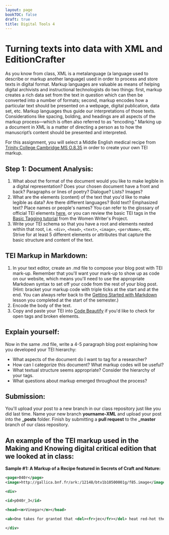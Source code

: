 ```yaml
---
layout: page
bookTOC: false
draft: true
title: Digital Tools 4
---
```

# Turning texts into data with XML and EditionCrafter
As you know from class, XML is a metalanguage (a language used to describe or markup another language) used in order to process and store texts in digital format. Markup languages are valuable as means of helping digital archivists and instructional technologists do two things: first, markup creates a rich data set from the text in question which can then be converted into a number of formats; second, markup encodes how a particular text should be presented on a webpage, digital publication, data set, etc. Markup languages thus guide our interpretations of those texts. Considerations like spacing, bolding, and headings are all aspects of the markup process—which is often also referred to as “encoding.” Marking up a document in XML is a matter of directing a person as to how the manuscript’s content should be presented and interpreted.

For this assignment, you will select a Middle English medical recipe from [Trinity College Cambridge MS O.8.35](https://mss-cat.trin.cam.ac.uk/Manuscript/O.8.35) in order to create your own TEI markup.

## Step 1: Document Analysis:

1. What about the format of the document would you like to make legible in a digital representation? Does your chosen document have a front and back? Paragraphs or lines of poetry? Dialogue? Lists? Images?
2. What are the elements (content) of the text that you'd like to make legible as data? Are there different languages? Bold text? Emphasized text? Place names or people's names? You can refer to the glossary of official TEI elements [here](https://tei-c.org/release/doc/tei-p5-doc/en/html/REF-ELEMENTS.html), or you can review the basic TEI tags in the [Basic Tagging tutorial](https://www.wwp.northeastern.edu/outreach/seminars/_current/presentations/basic_encoding/basic_encoding_tutorial_00.xhtml) from the Women Writer's Project.
3. Write your TEI schema so that you have a root and elements nested within that root, i.e. `<div>`, `<head>`, `<text>`, `<image>`, `<persName>`, etc.
Strive for at least 5 different elements or attributes that capture the basic structure and content of the text.

## TEI Markup in Markdown:

1. In your text editor, create an .md file to compose your blog post with TEI mark-up. Remember that you'll want your mark-up to show up as code on our website, which means you'll need to use the appropriate Markdown syntax to set off your code from the rest of your blog post. (Hint: bracket your markup code with triple ticks at the start and at the end. You can always refer back to the [Getting Started with Markdown](https://programminghistorian.org/en/lessons/getting-started-with-markdown) lesson you completed at the start of the semester.)
2. Encode the body of the text.
3. Copy and paste your TEI into [Code Beautify](https://codebeautify.org/xmlvalidator) if you'd like to check for open tags and broken elements.

## Explain yourself:

Now in the same .md file, write a 4-5 paragraph blog post explaining how you developed your TEI hierarchy:

- What aspects of the document do I want to tag for a researcher?
- How can I categorize this document? What markup codes will be useful?
- What textual structure seems appropriate? Consider the hierarchy of your tags.
- What questions about markup emerged throughout the process?

## Submission:

You'll upload your post to a new branch in our class repository just like you did last time. Name your new branch **yourname-XML** and upload your post into the **_posts** folder. Finish by submitting a **pull request** to the **_master** branch of our class repository.

## An example of the TEI markup used in the Making and Knowing digital critical edition that we looked at in class:

__Sample #1: A Markup of a Recipe featured in Secrets of Craft and Nature:__

```xml
<page>040r</page>
<image>http://gallica.bnf.fr/ark:/12148/btv1b10500001g/f85.image</image>

<div>

<id>p040r_3</id>

<head><m>Vinegar</m></head>

<ab>One takes for granted that <del><fr>jec</fr></del> heat red-hot the <m>mineral salt</m> that looks like <m>marble</m> & that is called in <pl>Catalonia</pl> & at the border of <pl>Spain</pl> <m><pl>Cardona</pl> salt</m>, & throwing it <del>in the</del> red hot or quite hot in <m>wine</m>, it turns it into very good <m>vinegar</m>. Some make it with <m>water</m> poured on pomace soured after being pressed by <pro>grape pickers</pro>, but it will not keep & spoils in heat & thunder storms.</ab>

</div>
```
